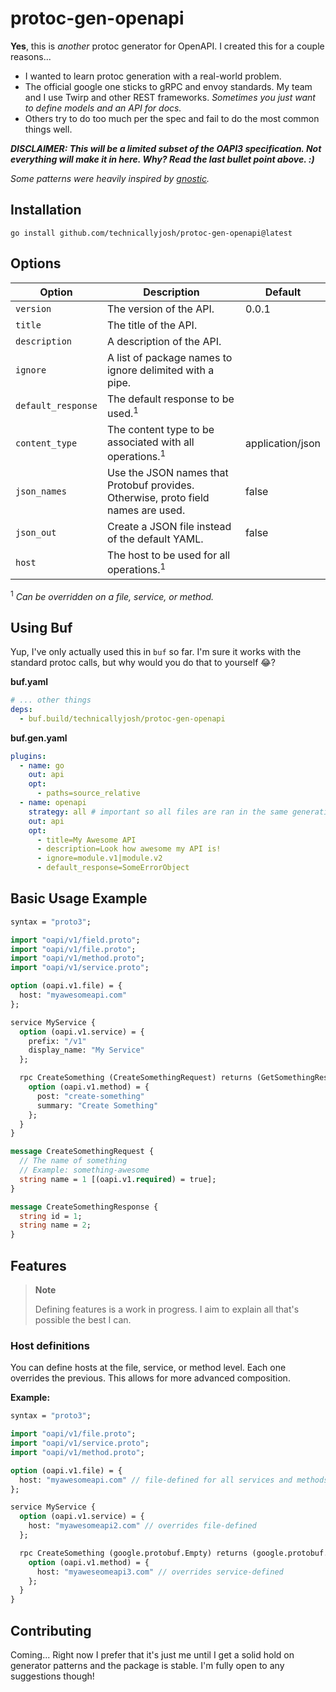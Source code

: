 # protoc-gen-openapi

**Yes**, this is _another_ protoc generator for OpenAPI. I created this for a
couple
reasons...

- I wanted to learn protoc generation with a real-world problem.
- The official google one sticks to gRPC and envoy standards. My team and I use
  Twirp and other REST frameworks. _Sometimes you just want to define models and
  an API for docs._
- Others try to do too much per the spec and fail to do the most common things
  well.

_**DISCLAIMER: This will be a limited subset of the OAPI3 specification. Not
everything will make it in here. Why? Read the last bullet point above. :)**_

_Some patterns were heavily inspired
by [gnostic](https://github.com/google/gnostic)._

## Installation

```terminal
go install github.com/technicallyjosh/protoc-gen-openapi@latest
```

## Options

| Option             | Description                                                                       | Default          |
|--------------------|-----------------------------------------------------------------------------------|------------------|
| `version`          | The version of the API.                                                           | 0.0.1            |
| `title`            | The title of the API.                                                             |                  |
| `description`      | A description of the API.                                                         |                  |
| `ignore`           | A list of package names to ignore delimited with a pipe.                          |                  |
| `default_response` | The default response to be used.<sup>1</sup>                                      |                  |
| `content_type`     | The content type to be associated with all operations.<sup>1</sup>                | application/json |
| `json_names`       | Use the JSON names that Protobuf provides. Otherwise, proto field names are used. | false            |
| `json_out`         | Create a JSON file instead of the default YAML.                                   | false            |
| `host`             | The host to be used for all operations.<sup>1</sup>                               |                  |

<sup>1</sup> _Can be overridden on a file, service, or method._

## Using Buf

Yup, I've only actually used this in `buf` so far. I'm sure it works with the
standard protoc calls, but why would you do that to yourself 😂?

**buf.yaml**

```yaml
# ... other things
deps:
  - buf.build/technicallyjosh/protoc-gen-openapi
```

**buf.gen.yaml**

```yaml
plugins:
  - name: go
    out: api
    opt:
      - paths=source_relative
  - name: openapi
    strategy: all # important so all files are ran in the same generation.
    out: api
    opt:
      - title=My Awesome API
      - description=Look how awesome my API is!
      - ignore=module.v1|module.v2
      - default_response=SomeErrorObject
```

## Basic Usage Example

```protobuf
syntax = "proto3";

import "oapi/v1/field.proto";
import "oapi/v1/file.proto";
import "oapi/v1/method.proto";
import "oapi/v1/service.proto";

option (oapi.v1.file) = {
  host: "myawesomeapi.com"
};

service MyService {
  option (oapi.v1.service) = {
    prefix: "/v1"
    display_name: "My Service"
  };

  rpc CreateSomething (CreateSomethingRequest) returns (GetSomethingResponse) {
    option (oapi.v1.method) = {
      post: "create-something"
      summary: "Create Something"
    };
  }
}

message CreateSomethingRequest {
  // The name of something
  // Example: something-awesome
  string name = 1 [(oapi.v1.required) = true];
}

message CreateSomethingResponse {
  string id = 1;
  string name = 2;
}
```

## Features

> **Note**
>
> Defining features is a work in progress. I aim to explain all that's possible
> the best I can.

### Host definitions

You can define hosts at the file, service, or method level. Each one overrides
the previous. This allows for more advanced composition.

**Example:**

```protobuf
syntax = "proto3";

import "oapi/v1/file.proto";
import "oapi/v1/service.proto";
import "oapi/v1/method.proto";

option (oapi.v1.file) = {
  host: "myawesomeapi.com" // file-defined for all services and methods
};

service MyService {
  option (oapi.v1.service) = {
    host: "myawesomeapi2.com" // overrides file-defined
  };

  rpc CreateSomething (google.protobuf.Empty) returns (google.protobuf.Empty) {
    option (oapi.v1.method) = {
      host: "myaweseomeapi3.com" // overrides service-defined
    };
  }
}
```

## Contributing

Coming... Right now I prefer that it's just me until I get a solid hold on
generator patterns and the package is stable. I'm fully open to any suggestions
though!
